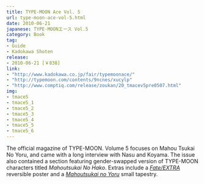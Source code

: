 ```yaml
---
title: TYPE-MOON Ace Vol. 5
url: type-moon-ace-vol-5.html
date: 2010-06-21
japanese: TYPE-MOONエース Vol.5
category: Book
tag:
- Guide
- Kadokawa Shoten
release:
- 2010-06-21 [￥838]
link:
- "http://www.kadokawa.co.jp/fair/typemoonace/"
- "http://typemoon.com/contents/9ncnes/xucylp"
- "http://www.comptiq.com/release/zoukan/20_tmacev5pre0507.html"
img:
- tmace5
- tmace5_1
- tmace5_2
- tmace5_3
- tmace5_4
- tmace5_5
- tmace5_6
---
```


The official magazine of TYPE-MOON. Volume 5 focuses on Mahou Tsukai No Yoru, and came with a long interview with Nasu and Koyama. The issue also contained a section featuring gender-swapped version of TYPE-MOON characters titled *Mahoutsukai No Hako*. Extras include a [*Fate/EXTRA*](fate-extra.html) reversible poster and a [*Mahoutsukai no Yoru*](mahoutsukai-no-yoru.html) small tapestry.